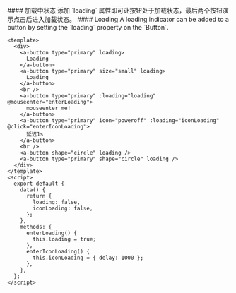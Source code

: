 <cn>
#### 加载中状态
添加 `loading` 属性即可让按钮处于加载状态，最后两个按钮演示点击后进入加载状态。
</cn>

<us>
#### Loading
A loading indicator can be added to a button by setting the `loading` property on the `Button`.
</us>

```tpl
<template>
  <div>
    <a-button type="primary" loading>
      Loading
    </a-button>
    <a-button type="primary" size="small" loading>
      Loading
    </a-button>
    <br />
    <a-button type="primary" :loading="loading" @mouseenter="enterLoading">
      mouseenter me!
    </a-button>
    <a-button type="primary" icon="poweroff" :loading="iconLoading" @click="enterIconLoading">
      延迟1s
    </a-button>
    <br />
    <a-button shape="circle" loading />
    <a-button type="primary" shape="circle" loading />
  </div>
</template>
<script>
  export default {
    data() {
      return {
        loading: false,
        iconLoading: false,
      };
    },
    methods: {
      enterLoading() {
        this.loading = true;
      },
      enterIconLoading() {
        this.iconLoading = { delay: 1000 };
      },
    },
  };
</script>
```
